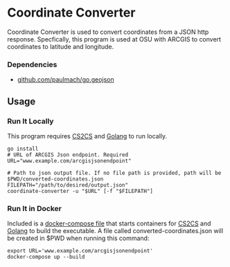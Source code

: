 # Coordinate Converter
Coordinate Converter is used to convert coordinates from a JSON http response. Specfically, this program is used at OSU with ARCGIS to convert coordinates to latitude and longitude.

### Dependencies

* [github.com/paulmach/go.geojson](https://github.com/paulmach/go.geojson)

## Usage

### Run It Locally
This program requires [CS2CS](http://proj4.org/apps/cs2cs.html) and [Golang](https://golang.org) to run locally. 
```
go install
# URL of ARCGIS Json endpoint. Required
URL="www.example.com/arcgisjsonendpoint"

# Path to json output file. If no file path is provided, path will be $PWD/converted-coordinates.json
FILEPATH="/path/to/desired/output.json"
coordinate-converter -u "$URL" [-f "$FILEPATH"]
```

### Run It in Docker
Included is a [docker-compose file](docker-compose.yml) that starts containers for [CS2CS](http://proj4.org/apps/cs2cs.html) and [Golang](https://golang.org) to build the executable. A file called converted-coordinates.json will be created in $PWD when running this command:
```
export URL='www.example.com/arcgisjsonendpoint'
docker-compose up --build
```